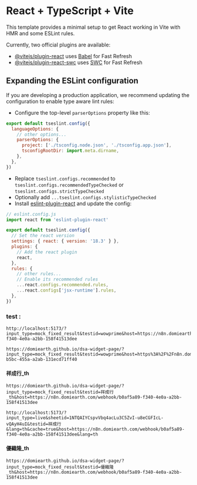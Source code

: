 # React + TypeScript + Vite

This template provides a minimal setup to get React working in Vite with HMR and some ESLint rules.

Currently, two official plugins are available:

- [@vitejs/plugin-react](https://github.com/vitejs/vite-plugin-react/blob/main/packages/plugin-react/README.md) uses [Babel](https://babeljs.io/) for Fast Refresh
- [@vitejs/plugin-react-swc](https://github.com/vitejs/vite-plugin-react-swc) uses [SWC](https://swc.rs/) for Fast Refresh

## Expanding the ESLint configuration

If you are developing a production application, we recommend updating the configuration to enable type aware lint rules:

- Configure the top-level `parserOptions` property like this:

```js
export default tseslint.config({
  languageOptions: {
    // other options...
    parserOptions: {
      project: ['./tsconfig.node.json', './tsconfig.app.json'],
      tsconfigRootDir: import.meta.dirname,
    },
  },
})
```

- Replace `tseslint.configs.recommended` to `tseslint.configs.recommendedTypeChecked` or `tseslint.configs.strictTypeChecked`
- Optionally add `...tseslint.configs.stylisticTypeChecked`
- Install [eslint-plugin-react](https://github.com/jsx-eslint/eslint-plugin-react) and update the config:

```js
// eslint.config.js
import react from 'eslint-plugin-react'

export default tseslint.config({
  // Set the react version
  settings: { react: { version: '18.3' } },
  plugins: {
    // Add the react plugin
    react,
  },
  rules: {
    // other rules...
    // Enable its recommended rules
    ...react.configs.recommended.rules,
    ...react.configs['jsx-runtime'].rules,
  },
})
```

### test :
```url
http://localhost:5173/?input_type=mock_fixed_result&testid=wowprime&host=https://n8n.domiearth.com/webhook/b0af5a89-f340-4e0a-a2bb-158f41513dee

https://domiearth.github.io/dsa-widget-page/?input_type=mock_fixed_result&testid=wowprime&host=https%3A%2F%2Fn8n.domiearth.com%2Fwebhook%2F977ed4a2-b5bc-455a-a2ab-131ecd71ff40

```

#### 祥成行_th
```
https://domiearth.github.io/dsa-widget-page/?input_type=mock_fixed_result&testid=祥成行_th&host=https://n8n.domiearth.com/webhook/b0af5a89-f340-4e0a-a2bb-158f41513dee

http://localhost:5173/?input_type=live&sheetid=1NTQAIYCspvVbq4acLu3C5ZvI-u8eCGFIcL-vQAyH4uI&testid=祥成行&lang=th&cache=true&host=https://n8n.domiearth.com/webhook/b0af5a89-f340-4e0a-a2bb-158f41513dee&lang=th
```

#### 優織隆_th
```
https://domiearth.github.io/dsa-widget-page/?input_type=mock_fixed_result&testid=優織隆_th&host=https://n8n.domiearth.com/webhook/b0af5a89-f340-4e0a-a2bb-158f41513dee
```
